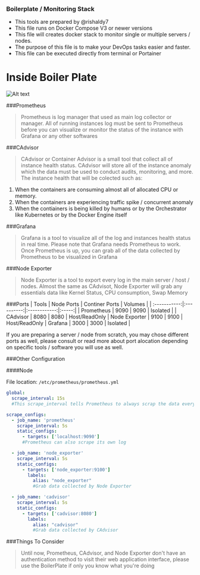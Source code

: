 ### Boilerplate / Monitoring Stack
- This tools are prepared by @rishaldy7
- This file runs on Docker Compose V3 or newer versions
- This file will creates docker stack to monitor single or multiple servers / nodes.
- The purpose of this file is to make your DevOps tasks easier and faster.
- This file can be executed directly from terminal or Portainer

# Inside Boiler Plate

![Alt text](relative%20monitoring-stack/Boilerplate.png?raw=true "Boilerplate")




###Prometheus

> Prometheus is log manager that used as main log collector or manager. All of running instances log must be sent to Prometheus before you can visualize or monitor the status of the instance with Grafana or any other softwares


###CAdvisor

> CAdvisor or Container Advisor is a small tool that collect all of instance health status. CAdvisor will store all of the instance anomaly which the data must be used to conduct audits, monitoring, and more. The instance health that will be colected such as:
1.  When the containers are consuming almost all of allocated CPU or memory.
2. When the containers are experiencing traffic spike / concurrent anomaly
3. When the contiainers is being killed by humans or by the Orchestrator like Kubernetes or by the Docker Engine itself

###Grafana
> Grafana is a tool to visualize all of the log and instances health status in real time. Please note that Grafana needs Prometheus to work. Once Prometheus is up, you can grab all of the data collected by Prometheus to be visualized in Grafana

###Node Exporter
> Node Exporter is a tool to export every log in the main server / host / nodes. Almost the same as CAdvisot, Node Exporter will grab any essentials data like Kernel Status, CPU consumption, Swap Memory

###Ports
|        Tools        | Node Ports  | Continer Ports  | Volumes |
| :-----------:|:----------:|:------------:|:-----:|
| Prometheus      |      9090      |        9090        | Isolated |
| CAdvisor          |      8080      |        8080        | Host/ReadOnly
| Node Exporter  |       9100      |         9100        | Host/ReadOnly
| Grafana           |      3000       |        3000        | Isolated |

If you are preparing a server / node from scratch, you may chose different ports as well, please consult or read more about port alocation depending on specific tools / software you will use as well.


###Other Configuration

####Node

File location: `/etc/prometheus/prometheus.yml`

```yml
global:
  scrape_interval: 15s
  #This scrape_interval tells Prometheus to always scrap the data every 15 seconds

scrape_configs:
  - job_name: 'prometheus'
    scrape_interval: 5s
    static_configs:
      - targets: ['localhost:9090']
	  #Prometheus can also scrape its own log

  - job_name: 'node_exporter'
    scrape_interval: 5s
    static_configs:
      - targets: ['node_exporter:9100']
        labels:
          alias: "node_exporter"
		  #Grab data collected by Node Exporter

  - job_name: 'cadvisor'
    scrape_interval: 5s
    static_configs:
      - targets: ['cadvisor:8080']
        labels:
          alias: "cadvisor"
		  #Grab data collected by CAdvisor
```

###Things To Consider

> Until now, Prometheus, CAdvisor, and Node Exporter don't have an authentication method to visit their web application interface, please use the BoilerPlate if only you know what you're doing

